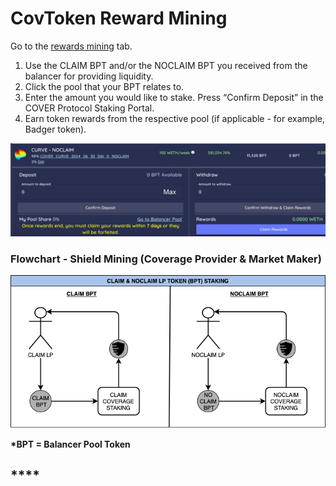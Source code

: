 # CovToken Reward Mining

Go to the [rewards mining](https://app.coverprotocol.com/app/rewards) tab.

1. Use the CLAIM BPT and/or the NOCLAIM BPT you received from the balancer for providing liquidity.
2. Click the pool that your BPT relates to.
3. Enter the amount you would like to stake. Press “Confirm Deposit” in the COVER Protocol Staking Portal.
4. Earn token rewards from the respective pool \(if applicable - for example, Badger token\).

![](../../../../.gitbook/assets/screen-shot-2021-01-13-at-8.31.09-pm%20%281%29.jpg)

###                   Flowchart - Shield Mining \(Coverage Provider & Market Maker\)

![](../../../../.gitbook/assets/5.png)

**\*BPT = Balancer Pool Token**

## \*\*\*\*

